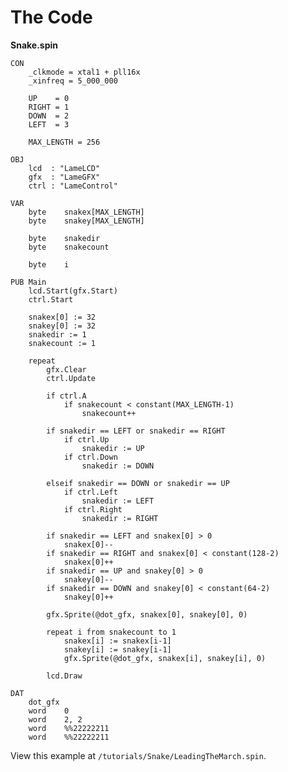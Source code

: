 # The Code

**Snake.spin**

    CON
        _clkmode = xtal1 + pll16x
        _xinfreq = 5_000_000

        UP    = 0
        RIGHT = 1
        DOWN  = 2
        LEFT  = 3

        MAX_LENGTH = 256

    OBJ
        lcd  : "LameLCD"
        gfx  : "LameGFX"
        ctrl : "LameControl"

    VAR
        byte    snakex[MAX_LENGTH]
        byte    snakey[MAX_LENGTH]

        byte    snakedir
        byte    snakecount

        byte    i

    PUB Main
        lcd.Start(gfx.Start)
        ctrl.Start

        snakex[0] := 32
        snakey[0] := 32
        snakedir := 1
        snakecount := 1

        repeat
            gfx.Clear
            ctrl.Update

            if ctrl.A
                if snakecount < constant(MAX_LENGTH-1)
                    snakecount++

            if snakedir == LEFT or snakedir == RIGHT
                if ctrl.Up
                    snakedir := UP
                if ctrl.Down
                    snakedir := DOWN

            elseif snakedir == DOWN or snakedir == UP
                if ctrl.Left
                    snakedir := LEFT
                if ctrl.Right
                    snakedir := RIGHT

            if snakedir == LEFT and snakex[0] > 0
                snakex[0]--
            if snakedir == RIGHT and snakex[0] < constant(128-2)
                snakex[0]++
            if snakedir == UP and snakey[0] > 0
                snakey[0]--
            if snakedir == DOWN and snakey[0] < constant(64-2)
                snakey[0]++

            gfx.Sprite(@dot_gfx, snakex[0], snakey[0], 0)

            repeat i from snakecount to 1
                snakex[i] := snakex[i-1]
                snakey[i] := snakey[i-1]
                gfx.Sprite(@dot_gfx, snakex[i], snakey[i], 0)

            lcd.Draw

    DAT
        dot_gfx
        word    0
        word    2, 2
        word    %%22222211
        word    %%22222211

View this example at `/tutorials/Snake/LeadingTheMarch.spin`.
